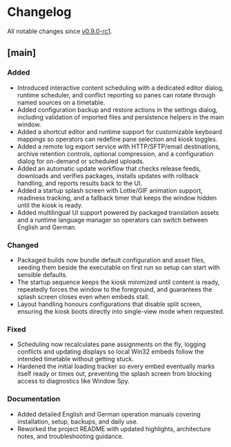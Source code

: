 # Changelog

All notable changes since [v0.9.0-rc1](https://github.com/sxwxbxr/MultiScreenKiosk/releases/tag/v0.9.0-rc1).

## [main]

### Added
- Introduced interactive content scheduling with a dedicated editor dialog, runtime scheduler, and conflict reporting so panes can rotate through named sources on a timetable.
- Added configuration backup and restore actions in the settings dialog, including validation of imported files and persistence helpers in the main window.
- Added a shortcut editor and runtime support for customizable keyboard mappings so operators can redefine pane selection and kiosk toggles.
- Added a remote log export service with HTTP/SFTP/email destinations, archive retention controls, optional compression, and a configuration dialog for on-demand or scheduled uploads.
- Added an automatic update workflow that checks release feeds, downloads and verifies packages, installs updates with rollback handling, and reports results back to the UI.
- Added a startup splash screen with Lottie/GIF animation support, readiness tracking, and a fallback timer that keeps the window hidden until the kiosk is ready.
- Added multilingual UI support powered by packaged translation assets and a runtime language manager so operators can switch between English and German.

### Changed
- Packaged builds now bundle default configuration and asset files, seeding them beside the executable on first run so setup can start with sensible defaults.
- The startup sequence keeps the kiosk minimized until content is ready, repeatedly forces the window to the foreground, and guarantees the splash screen closes even when embeds stall.
- Layout handling honours configurations that disable split screen, ensuring the kiosk boots directly into single-view mode when requested.

### Fixed
- Scheduling now recalculates pane assignments on the fly, logging conflicts and updating displays so local Win32 embeds follow the intended timetable without getting stuck.
- Hardened the initial loading tracker so every embed eventually marks itself ready or times out, preventing the splash screen from blocking access to diagnostics like Window Spy.

### Documentation
- Added detailed English and German operation manuals covering installation, setup, backups, and daily use.
- Reworked the project README with updated highlights, architecture notes, and troubleshooting guidance.
